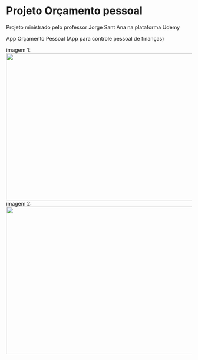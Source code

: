 # Projeto Orçamento pessoal

<a>Projeto ministrado pelo professor Jorge Sant Ana na plataforma Udemy</a>
<p>App Orçamento Pessoal (App para controle pessoal de finanças)</p>

imagem 1:
<img src="https://uploaddeimagens.com.br/images/003/525/054/original/imagem_1.png?1636373191" width="900px" height="400">
<br/>
imagem 2:
<img src="https://uploaddeimagens.com.br/images/003/525/066/original/imagem_2.png?1636373763" width="900px" height="400">
